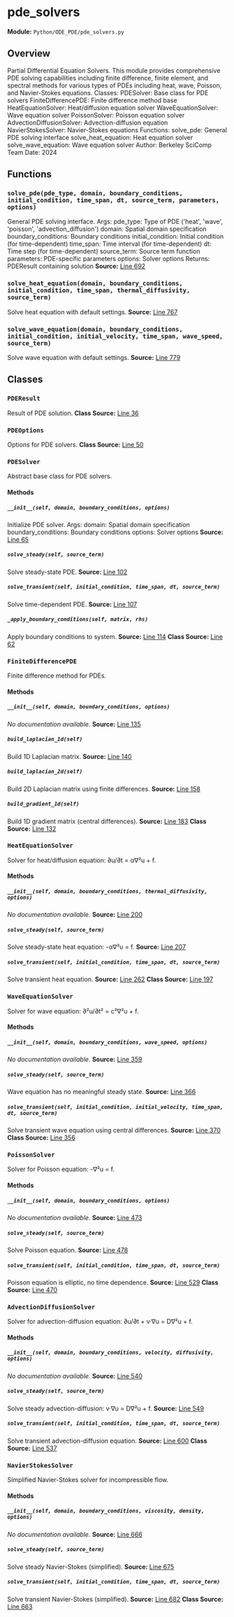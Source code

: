 # pde_solvers
**Module:** `Python/ODE_PDE/pde_solvers.py`
## Overview
Partial Differential Equation Solvers.
This module provides comprehensive PDE solving capabilities including
finite difference, finite element, and spectral methods for various
types of PDEs including heat, wave, Poisson, and Navier-Stokes equations.
Classes:
PDESolver: Base class for PDE solvers
FiniteDifferencePDE: Finite difference method base
HeatEquationSolver: Heat/diffusion equation solver
WaveEquationSolver: Wave equation solver
PoissonSolver: Poisson equation solver
AdvectionDiffusionSolver: Advection-diffusion equation
NavierStokesSolver: Navier-Stokes equations
Functions:
solve_pde: General PDE solving interface
solve_heat_equation: Heat equation solver
solve_wave_equation: Wave equation solver
Author: Berkeley SciComp Team
Date: 2024
## Functions
### `solve_pde(pde_type, domain, boundary_conditions, initial_condition, time_span, dt, source_term, parameters, options)`
General PDE solving interface.
Args:
pde_type: Type of PDE ('heat', 'wave', 'poisson', 'advection_diffusion')
domain: Spatial domain specification
boundary_conditions: Boundary conditions
initial_condition: Initial condition (for time-dependent)
time_span: Time interval (for time-dependent)
dt: Time step (for time-dependent)
source_term: Source term function
parameters: PDE-specific parameters
options: Solver options
Returns:
PDEResult containing solution
**Source:** [Line 692](Python/ODE_PDE/pde_solvers.py#L692)
### `solve_heat_equation(domain, boundary_conditions, initial_condition, time_span, thermal_diffusivity, source_term)`
Solve heat equation with default settings.
**Source:** [Line 767](Python/ODE_PDE/pde_solvers.py#L767)
### `solve_wave_equation(domain, boundary_conditions, initial_condition, initial_velocity, time_span, wave_speed, source_term)`
Solve wave equation with default settings.
**Source:** [Line 779](Python/ODE_PDE/pde_solvers.py#L779)
## Classes
### `PDEResult`
Result of PDE solution.
**Class Source:** [Line 36](Python/ODE_PDE/pde_solvers.py#L36)
### `PDEOptions`
Options for PDE solvers.
**Class Source:** [Line 50](Python/ODE_PDE/pde_solvers.py#L50)
### `PDESolver`
Abstract base class for PDE solvers.
#### Methods
##### `__init__(self, domain, boundary_conditions, options)`
Initialize PDE solver.
Args:
domain: Spatial domain specification
boundary_conditions: Boundary conditions
options: Solver options
**Source:** [Line 65](Python/ODE_PDE/pde_solvers.py#L65)
##### `solve_steady(self, source_term)`
Solve steady-state PDE.
**Source:** [Line 102](Python/ODE_PDE/pde_solvers.py#L102)
##### `solve_transient(self, initial_condition, time_span, dt, source_term)`
Solve time-dependent PDE.
**Source:** [Line 107](Python/ODE_PDE/pde_solvers.py#L107)
##### `_apply_boundary_conditions(self, matrix, rhs)`
Apply boundary conditions to system.
**Source:** [Line 114](Python/ODE_PDE/pde_solvers.py#L114)
**Class Source:** [Line 62](Python/ODE_PDE/pde_solvers.py#L62)
### `FiniteDifferencePDE`
Finite difference method for PDEs.
#### Methods
##### `__init__(self, domain, boundary_conditions, options)`
*No documentation available.*
**Source:** [Line 135](Python/ODE_PDE/pde_solvers.py#L135)
##### `build_laplacian_1d(self)`
Build 1D Laplacian matrix.
**Source:** [Line 140](Python/ODE_PDE/pde_solvers.py#L140)
##### `build_laplacian_2d(self)`
Build 2D Laplacian matrix using finite differences.
**Source:** [Line 158](Python/ODE_PDE/pde_solvers.py#L158)
##### `build_gradient_1d(self)`
Build 1D gradient matrix (central differences).
**Source:** [Line 183](Python/ODE_PDE/pde_solvers.py#L183)
**Class Source:** [Line 132](Python/ODE_PDE/pde_solvers.py#L132)
### `HeatEquationSolver`
Solver for heat/diffusion equation: ∂u/∂t = α∇²u + f.
#### Methods
##### `__init__(self, domain, boundary_conditions, thermal_diffusivity, options)`
*No documentation available.*
**Source:** [Line 200](Python/ODE_PDE/pde_solvers.py#L200)
##### `solve_steady(self, source_term)`
Solve steady-state heat equation: -α∇²u = f.
**Source:** [Line 207](Python/ODE_PDE/pde_solvers.py#L207)
##### `solve_transient(self, initial_condition, time_span, dt, source_term)`
Solve transient heat equation.
**Source:** [Line 262](Python/ODE_PDE/pde_solvers.py#L262)
**Class Source:** [Line 197](Python/ODE_PDE/pde_solvers.py#L197)
### `WaveEquationSolver`
Solver for wave equation: ∂²u/∂t² = c²∇²u + f.
#### Methods
##### `__init__(self, domain, boundary_conditions, wave_speed, options)`
*No documentation available.*
**Source:** [Line 359](Python/ODE_PDE/pde_solvers.py#L359)
##### `solve_steady(self, source_term)`
Wave equation has no meaningful steady state.
**Source:** [Line 366](Python/ODE_PDE/pde_solvers.py#L366)
##### `solve_transient(self, initial_condition, initial_velocity, time_span, dt, source_term)`
Solve transient wave equation using central differences.
**Source:** [Line 370](Python/ODE_PDE/pde_solvers.py#L370)
**Class Source:** [Line 356](Python/ODE_PDE/pde_solvers.py#L356)
### `PoissonSolver`
Solver for Poisson equation: -∇²u = f.
#### Methods
##### `__init__(self, domain, boundary_conditions, options)`
*No documentation available.*
**Source:** [Line 473](Python/ODE_PDE/pde_solvers.py#L473)
##### `solve_steady(self, source_term)`
Solve Poisson equation.
**Source:** [Line 478](Python/ODE_PDE/pde_solvers.py#L478)
##### `solve_transient(self, initial_condition, time_span, dt, source_term)`
Poisson equation is elliptic, no time dependence.
**Source:** [Line 529](Python/ODE_PDE/pde_solvers.py#L529)
**Class Source:** [Line 470](Python/ODE_PDE/pde_solvers.py#L470)
### `AdvectionDiffusionSolver`
Solver for advection-diffusion equation: ∂u/∂t + v·∇u = D∇²u + f.
#### Methods
##### `__init__(self, domain, boundary_conditions, velocity, diffusivity, options)`
*No documentation available.*
**Source:** [Line 540](Python/ODE_PDE/pde_solvers.py#L540)
##### `solve_steady(self, source_term)`
Solve steady advection-diffusion: v·∇u = D∇²u + f.
**Source:** [Line 549](Python/ODE_PDE/pde_solvers.py#L549)
##### `solve_transient(self, initial_condition, time_span, dt, source_term)`
Solve transient advection-diffusion equation.
**Source:** [Line 600](Python/ODE_PDE/pde_solvers.py#L600)
**Class Source:** [Line 537](Python/ODE_PDE/pde_solvers.py#L537)
### `NavierStokesSolver`
Simplified Navier-Stokes solver for incompressible flow.
#### Methods
##### `__init__(self, domain, boundary_conditions, viscosity, density, options)`
*No documentation available.*
**Source:** [Line 666](Python/ODE_PDE/pde_solvers.py#L666)
##### `solve_steady(self, source_term)`
Solve steady Navier-Stokes (simplified).
**Source:** [Line 675](Python/ODE_PDE/pde_solvers.py#L675)
##### `solve_transient(self, initial_condition, time_span, dt, source_term)`
Solve transient Navier-Stokes (simplified).
**Source:** [Line 682](Python/ODE_PDE/pde_solvers.py#L682)
**Class Source:** [Line 663](Python/ODE_PDE/pde_solvers.py#L663)
